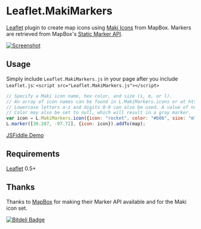 # Leaflet.MakiMarkers

[Leaflet](http://www.leafletjs.com) plugin to create map icons using [Maki Icons](https://www.mapbox.com/maki/) from MapBox. Markers are retrieved from MapBox's [Static Marker API](https://www.mapbox.com/developers/api/#Stand-alone.markers).

[![Screenshot](https://raw.github.com/jseppi/Leaflet.MakiMarkers/master/images/screenshot.png "Screenshot of MakiMarkers")](http://jsfiddle.net/Zhzvp/)

## Usage

Simply include `Leaflet.MakiMarkers.js` in your page after you include `Leaflet.js`: `<script src="Leaflet.MakiMarkers.js"></script>`

```js
// Specify a Maki icon name, hex color, and size (s, m, or l).
// An array of icon names can be found in L.MakiMarkers.icons or at https://www.mapbox.com/maki/
// Lowercase letters a-z and digits 0-9 can also be used. A value of null will result in no icon.
// Color may also be set to null, which will result in a gray marker.
var icon = L.MakiMarkers.icon({icon: "rocket", color: "#b0b", size: "m"});
L.marker([30.287, -97.72], {icon: icon}).addTo(map);
```

[JSFiddle Demo](http://jsfiddle.net/Zhzvp/26/)

## Requirements

[Leaflet](http://www.leafletjs.com) 0.5+

## Thanks

Thanks to [MapBox](http://www.mapbox.com) for making their Marker API available and for the Maki icon set.


[![Bitdeli Badge](https://d2weczhvl823v0.cloudfront.net/jseppi/leaflet.makimarkers/trend.png)](https://bitdeli.com/free "Bitdeli Badge")

